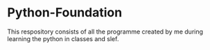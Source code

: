 # Python-Foundation
This respository consists of all the programme created by me during learning the python in classes and slef.

